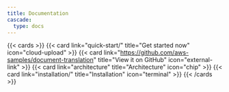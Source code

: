 ```yaml
---
title: Documentation
cascade:
  type: docs
---
```


{{< cards >}}
  {{< card link="quick-start/" title="Get started now" icon="cloud-upload" >}}
  {{< card link="https://github.com/aws-samples/document-translation" title="View it on GitHub" icon="external-link" >}}
  {{< card link="architecture" title="Architecture" icon="chip" >}}
  {{< card link="installation/" title="Installation" icon="terminal" >}}
{{< /cards >}}
